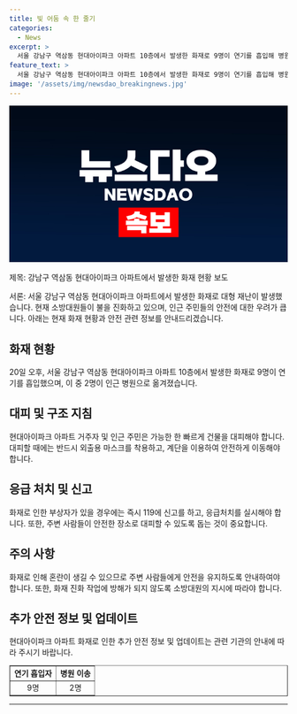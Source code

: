 ```yaml
---
title: 빛 어둠 속 한 줄기
categories:
  - News
excerpt: >
  서울 강남구 역삼동 현대아이파크 아파트 10층에서 발생한 화재로 9명이 연기를 흡입해 병원으로 옮겨졌다. 소방대원들이 화재 진화에 힘쓰고 있으며, 상황에 대한 경찰과 소방의 조사가 진행 중이다. (150자)
feature_text: >
  서울 강남구 역삼동 현대아이파크 아파트 10층에서 발생한 화재로 9명이 연기를 흡입해 병원으로 옮겨졌다. 소방대원들이 화재 진화에 힘쓰고 있으며, 상황에 대한 경찰과 소방의 조사가 진행 중이다. (150자)
image: '/assets/img/newsdao_breakingnews.jpg'
---
```


<p><img src="/assets/img/newsdao_breakingnews.jpg" alt="firstkoreanews 속보" /></p>

<p>제목: 강남구 역삼동 현대아이파크 아파트에서 발생한 화재 현황 보도</p>

<p>서론:
서울 강남구 역삼동 현대아이파크 아파트에서 발생한 화재로 대형 재난이 발생했습니다. 현재 소방대원들이 불을 진화하고 있으며, 인근 주민들의 안전에 대한 우려가 큽니다. 아래는 현재 화재 현황과 안전 관련 정보를 안내드리겠습니다.</p>

<h2 data-ke-size="size26">화재 현황</h2>

<p data-ke-size="size16">20일 오후, 서울 강남구 역삼동 현대아이파크 아파트 10층에서 발생한 화재로 9명이 연기를 흡입했으며, 이 중 2명이 인근 병원으로 옮겨졌습니다.</p>

<h2 data-ke-size="size26">대피 및 구조 지침</h2>

<p data-ke-size="size16">현대아이파크 아파트 거주자 및 인근 주민은 가능한 한 빠르게 건물을 대피해야 합니다. 대피할 때에는 반드시 외출용 마스크를 착용하고, 계단을 이용하여 안전하게 이동해야 합니다.</p>

<h2 data-ke-size="size26">응급 처치 및 신고</h2>

<p data-ke-size="size16">화재로 인한 부상자가 있을 경우에는 즉시 119에 신고를 하고, 응급처치를 실시해야 합니다. 또한, 주변 사람들이 안전한 장소로 대피할 수 있도록 돕는 것이 중요합니다.</p>

<h2 data-ke-size="size26">주의 사항</h2>

<p data-ke-size="size16">화재로 인해 혼란이 생길 수 있으므로 주변 사람들에게 안전을 유지하도록 안내하여야 합니다. 또한, 화재 진화 작업에 방해가 되지 않도록 소방대원의 지시에 따라야 합니다.</p>

<h2 data-ke-size="size26">추가 안전 정보 및 업데이트</h2>

<p data-ke-size="size16">현대아이파크 아파트 화재로 인한 추가 안전 정보 및 업데이트는 관련 기관의 안내에 따라 주시기 바랍니다.</p>

<table style="width: 100%;" border="1">
<tbody>
<tr>
<td style="text-align: center; height: 17px;"><b>연기 흡입자</b></td>
<td style="text-align: center; height: 17px;"><b>병원 이송</b></td>
</tr>
<tr>
<td style="text-align: center; height: 17px;">9명</td>
<td style="text-align: center; height: 17px;">2명</td>
</tr>
</tbody>
</table>

<hr>


